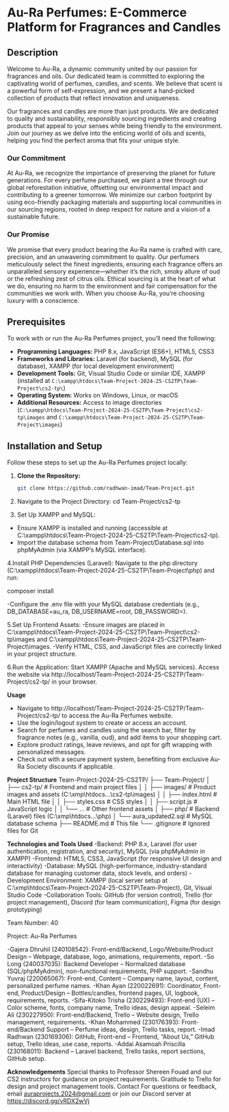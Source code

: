 # Au-Ra Perfumes: E-Commerce Platform for Fragrances and Candles

## Description
Welcome to Au-Ra, a dynamic community united by our passion for fragrances and oils. Our dedicated team is committed to exploring the captivating world of perfumes, candles, and scents. We believe that scent is a powerful form of self-expression, and we present a hand-picked collection of products that reflect innovation and uniqueness.

Our fragrances and candles are more than just products. We are dedicated to quality and sustainability, responsibly sourcing ingredients and creating products that appeal to your senses while being friendly to the environment. Join our journey as we delve into the enticing world of oils and scents, helping you find the perfect aroma that fits your unique style.

### Our Commitment
At Au-Ra, we recognize the importance of preserving the planet for future generations. For every perfume purchased, we plant a tree through our global reforestation initiative, offsetting our environmental impact and contributing to a greener tomorrow. We minimize our carbon footprint by using eco-friendly packaging materials and supporting local communities in our sourcing regions, rooted in deep respect for nature and a vision of a sustainable future.

### Our Promise
We promise that every product bearing the Au-Ra name is crafted with care, precision, and an unwavering commitment to quality. Our perfumers meticulously select the finest ingredients, ensuring each fragrance offers an unparalleled sensory experience—whether it’s the rich, smoky allure of oud or the refreshing zest of citrus oils. Ethical sourcing is at the heart of what we do, ensuring no harm to the environment and fair compensation for the communities we work with. When you choose Au-Ra, you’re choosing luxury with a conscience.

## Prerequisites
To work with or run the Au-Ra Perfumes project, you’ll need the following:
- **Programming Languages:** PHP 8.x, JavaScript (ES6+), HTML5, CSS3
- **Frameworks and Libraries:** Laravel (for backend), MySQL (for database), XAMPP (for local development environment)
- **Development Tools:** Git, Visual Studio Code or similar IDE, XAMPP (installed at `C:\xampp\htdocs\Team-Project-2024-25-CS2TP\Team-Project\cs2-tp\`)
- **Operating System:** Works on Windows, Linux, or macOS
- **Additional Resources:** Access to image directories (`C:\xampp\htdocs\Team-Project-2024-25-CS2TP\Team-Project\cs2-tp\images` and `C:\xampp\htdocs\Team-Project-2024-25-CS2TP\Team-Project\images`)

## Installation and Setup
Follow these steps to set up the Au-Ra Perfumes project locally:

1. **Clone the Repository:**
   ```bash
   git clone https://github.com/radhwan-imad/Team-Project.git

2. Navigate to the Project Directory:
cd Team-Project/cs2-tp

3. Set Up XAMPP and MySQL:
- Ensure XAMPP is installed and running (accessible at C:\xampp\htdocs\Team-Project-2024-25-CS2TP\Team-Project\cs2-tp\).
- Import the database schema from Team-Project/Database.sql into phpMyAdmin (via XAMPP’s MySQL interface).

4.Install PHP Dependencies (Laravel):
Navigate to the php directory (C:\xampp\htdocs\Team-Project-2024-25-CS2TP\Team-Project\php) and run:

composer install

-Configure the .env file with your MySQL database credentials (e.g., DB_DATABASE=au_ra, DB_USERNAME=root, DB_PASSWORD=).

5.Set Up Frontend Assets:
-Ensure images are placed in C:\xampp\htdocs\Team-Project-2024-25-CS2TP\Team-Project\cs2-tp\images and C:\xampp\htdocs\Team-Project-2024-25-CS2TP\Team-Project\images.
-Verify HTML, CSS, and JavaScript files are correctly linked in your project structure.

6.Run the Application:
Start XAMPP (Apache and MySQL services).
Access the website via http://localhost/Team-Project-2024-25-CS2TP/Team-Project/cs2-tp/ in your browser.



**Usage**
- Navigate to http://localhost/Team-Project-2024-25-CS2TP/Team-Project/cs2-tp/ to access the Au-Ra Perfumes website.
- Use the login/logout system to create or access an account.
- Search for perfumes and candles using the search bar, filter by fragrance notes (e.g., vanilla, oud), and add items to your shopping cart.
- Explore product ratings, leave reviews, and opt for gift wrapping with personalized messages.
- Check out with a secure payment system, benefiting from exclusive Au-Ra Society discounts if applicable.


**Project Structure**
Team-Project-2024-25-CS2TP/
├── Team-Project/
│   ├── cs2-tp/              # Frontend and main project files
│   │   ├── images/          # Product images and assets (C:\xmp\htdocs\...\cs2-tp\images)
│   │   ├── index.html       # Main HTML file
│   │   ├── styles.css       # CSS styles
│   │   ├── script.js        # JavaScript logic
│   │   └── ...              # Other frontend assets
│   ├── php/                 # Backend (Laravel) files (C:\xmp\htdocs\...\php)
│   └── aura_updated2.sql         # MySQL database schema
├── README.md                # This file
└── .gitignore               # Ignored files for Git


__Technologies and Tools Used__
-Backend: PHP 8.x, Laravel (for user authentication, registration, and security), MySQL (via phpMyAdmin in XAMPP)
-Frontend: HTML5, CSS3, JavaScript (for responsive UI design and interactivity)
-Database: MySQL (high-performance, industry-standard database for managing customer data, stock levels, and orders)
-Development Environment: XAMPP (local server setup at C:\xmp\htdocs\Team-Project-2024-25-CS2TP\Team-Project\), Git, Visual Studio Code
-Collaboration Tools: GitHub (for version control), Trello (for project management), Discord (for team communication), Figma (for design prototyping)

Team
Number: 40

Project: Au-Ra Perfumes

-Gajera Dhruhil (240108542): Front-end/Backend, Logo/Website/Product Design – Webpage, database, logo, animations, requirements, report.
-So Long (240037035): Backend Developer – Normalized database (SQL/phpMyAdmin), non-functional requirements, PHP support.
-Sandhu Yuvraj (220065067): Front-end, Content – Company name, layout, content, personalized perfume names.
-Khan Ayan (220022691): Coordinator, Front-end, Product/Design – Bottles/candles, frontend pages, UI, logbook, requirements, reports.
-Sifa-Kitoko Trisha (230229493): Front-end (UX) – Color scheme, fonts, company name, Trello ideas, design appeal.
-Seleim Ali (230227950): Front-end/Backend, Trello – Website design, Trello management, requirements.
-Khan Mohammed (230176393): Front-end/Backend Support – Perfume ideas, design, Trello tasks, report.
-Imad Radhwan (230169306): GitHub, Front-end – Frontend, “About Us,” GitHub setup, Trello ideas, use case, reports.
-Addai Asamoah Priscilla (230168011): Backend – Laravel backend, Trello tasks, report sections, GitHub setup.

__Acknowledgements__
Special thanks to Professor Shereen Fouad and our CS2 instructors for guidance on project requirements.
Gratitude to Trello for design and project management tools.
Contact
For questions or feedback, email auraprojects.2024@gmail.com or join our Discord server at https://discord.gg/vRDX2wVj